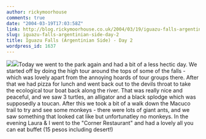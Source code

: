 ```yaml
---
author: rickymoorhouse
comments: true
date: "2004-03-19T17:03:58Z"
link: http://blog.rickymoorhouse.co.uk/2004/03/19/iguazu-falls-argentinian-side-day-2/
slug: iguazu-falls-argentinian-side-day-2
title: Iguazu Falls (Argentinian Side) - Day 2
wordpress_id: 1637
---
```


![](/resize.asp?width=200&path=/ricky/blogfiles/falls.jpg)![](/resize.asp?width=200&path=/ricky/blogfiles/turtle.jpg)Today we went to the park again and had a bit of a less hectic day. We started off by doing the high tour around the tops of some of the falls - which was lovely apart from the annoying hoards of tour groups there. After that we had pizza for lunch and went back out to the devils throat to take the ecological tour boat back along the river. That was really nice and peaceful, and we saw 3 turtles, an alligator and a black splodge which was supposedly a toucan. After this we took a bit of a walk down the Macuco trail to try and see some monkeys - there were lots of giant ants, and we saw something that looked cat like but unfortunatley no monkeys. In the evening Laura & I went to the "Corner Restaurant" and had a lovely all you can eat buffet (15 pesos including desert!)
